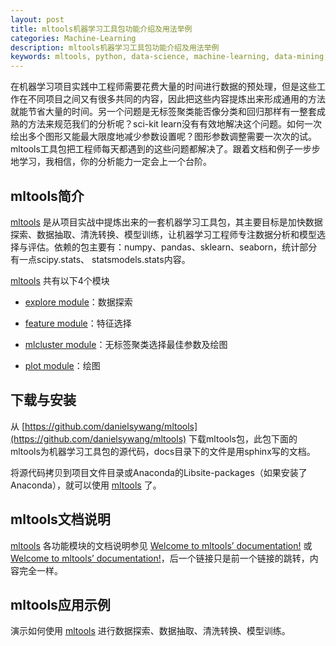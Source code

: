 ```yaml
---
layout: post
title: mltools机器学习工具包功能介绍及用法举例
categories: Machine-Learning
description: mltools机器学习工具包功能介绍及用法举例
keywords: mltools, python, data-science, machine-learning, data-mining, statistic, numpy, scikit-learn, pandas, data-visualization, data-analysis
---
```


在机器学习项目实践中工程师需要花费大量的时间进行数据的预处理，但是这些工作在不同项目之间又有很多共同的内容，因此把这些内容提炼出来形成通用的方法就能节省大量的时间。另一个问题是无标签聚类能否像分类和回归那样有一整套成熟的方法来规范我们的分析呢？sci-kit learn没有有效地解决这个问题。如何一次绘出多个图形又能最大限度地减少参数设置呢？图形参数调整需要一次次的试。mltools工具包把工程师每天都遇到的这些问题都解决了。跟着文档和例子一步步地学习，我相信，你的分析能力一定会上一个台阶。

## mltools简介

[mltools](https://danielsywang.github.io/mltools/) 是从项目实战中提炼出来的一套机器学习工具包，其主要目标是加快数据探索、数据抽取、清洗转换、模型训练，让机器学习工程师专注数据分析和模型选择与评估。依赖的包主要有：numpy、pandas、sklearn、seaborn，统计部分有一点scipy.stats、 statsmodels.stats内容。

[mltools](https://danielsywang.github.io/mltools/) 共有以下4个模块

- [explore module](https://danielsywang.github.io/mltools/docs/build/_modules/explore.html)：数据探索

- [feature module](https://danielsywang.github.io/mltools/docs/build/_modules/feature.html)：特征选择

- [mlcluster module](https://danielsywang.github.io/mltools/docs/build/_modules/mlcluster.html)：无标签聚类选择最佳参数及绘图

- [plot module](https://danielsywang.github.io/mltools/docs/build/_modules/plot.html)：绘图

## 下载与安装

从 [https://github.com/danielsywang/mltools](https://github.com/danielsywang/mltools) 下载mltools包，此包下面的mltools为机器学习工具包的源代码，docs目录下的文件是用sphinx写的文档。

将源代码拷贝到项目文件目录或Anaconda的Libsite-packages（如果安装了Anaconda），就可以使用 [mltools](https://danielsywang.github.io/mltools/) 了。

## mltools文档说明

[mltools](https://danielsywang.github.io/mltools/) 各功能模块的文档说明参见 [Welcome to mltools’ documentation!](https://danielsywang.github.io/mltools/docs/build/index.html) 或 [Welcome to mltools’ documentation!](https://danielsywang.github.io/mltools/)，后一个链接只是前一个链接的跳转，内容完全一样。

## mltools应用示例

演示如何使用 [mltools](https://danielsywang.github.io/mltools/) 进行数据探索、数据抽取、清洗转换、模型训练。